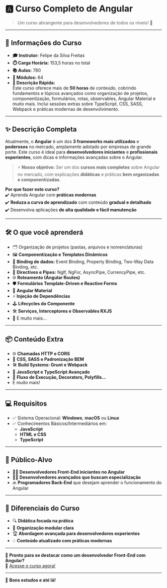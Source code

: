 # 🅰️ **Curso Completo de Angular**

> Um curso abrangente para desenvolvedores de todos os níveis! 🚀

---

## 📌 **Informações do Curso**
- **🎓 Instrutor:** Felipe da Silva Freitas  
- **⏱️ Carga Horária:** 153,5 horas no total  
- **📚 Aulas:** 780  
- **📁 Módulos:** 64  
- **📝 Descrição Rápida:**  
  Este curso oferece mais de **50 horas** de conteúdo, cobrindo fundamentos e tópicos avançados como organização de projetos, componentização, formulários, rotas, observables, Angular Material e muito mais. Inclui sessões extras sobre TypeScript, CSS, SASS, Webpack e práticas modernas de desenvolvimento.  

---

## ✨ **Descrição Completa**
Atualmente, o **Angular** é um dos **3 frameworks mais utilizados** e **poderosos** no mercado, amplamente adotado por empresas de grande porte. Este curso é ideal para **desenvolvedores iniciantes** e **profissionais experientes**, com dicas e informações avançadas sobre o Angular.  

> ⚡ **Nosso objetivo:** Ser um dos **cursos mais completos** sobre Angular no mercado, com explicações **didáticas** e práticas **bem organizadas e componentizadas**.  

**Por que fazer este curso?**  
✔️ Aprenda Angular com **práticas modernas**  
✔️ **Reduza a curva de aprendizado** com conteúdo **gradual e detalhado**  
✔️ Desenvolva aplicações **de alta qualidade e fácil manutenção**

---

## 🛠️ **O que você aprenderá**
- 🗂️ Organização de projetos (pastas, arquivos e nomenclaturas)  
- 🖼️ **Componentização e Templates Dinâmicos**  
- 🔄 **Binding de dados:** Event Binding, Property Binding, Two-Way Data Binding, etc.  
- 🧩 **Directives e Pipes:** NgIf, NgFor, AsyncPipe, CurrencyPipe, etc.  
- 🌐 **Roteamento (Angular Routes)**  
- 🛡️ **Formulários Template-Driven e Reactive Forms**  
- 🎨 **Angular Material**  
- ⚡ **Injeção de Dependências**  
- 🕹️ **Lifecycles do Componente**  
- 🛠️ **Serviços, Interceptores e Observables RXJS**  
- 🚀 E muito mais...

---

## 📦 **Conteúdo Extra**
- 🌐 **Chamadas HTTP e CORS**  
- 🎨 **CSS, SASS e Padronização BEM**  
- 🛠️ **Build Systems: Grunt e Webpack**  
- 🔧 **JavaScript e TypeScript Avançado**  
- 📄 **Fluxo de Execução, Decorators, Polyfills...**  
- E muito mais!

---

## 💻 **Requisitos**
- ✅ Sistema Operacional: **Windows**, **macOS** ou **Linux**  
- ✅ Conhecimentos Básicos/Intermediários em:  
  - **JavaScript**  
  - **HTML e CSS**  
  - **TypeScript**  

---

## 🎯 **Público-Alvo**
- 👩‍💻 **Desenvolvedores Front-End iniciantes no Angular**  
- 👨‍💻 **Desenvolvedores avançados que buscam especialização**  
- 🔙 **Programadores Back-End** que desejam aprender o funcionamento do Angular  

---

## 📖 **Diferenciais do Curso**
- 🔍 **Didática focada na prática**  
- 📂 **Organização modular clara**  
- 🏆 **Abordagem avançada para desenvolvedores experientes**  
- 💡 **Conteúdo atualizado com práticas modernas**  

---

🎉 **Pronto para se destacar como um desenvolvedor Front-End com Angular?**  
🔗 [Acesse o curso agora!](#)

---

🚀 **Bons estudos e até lá!**
